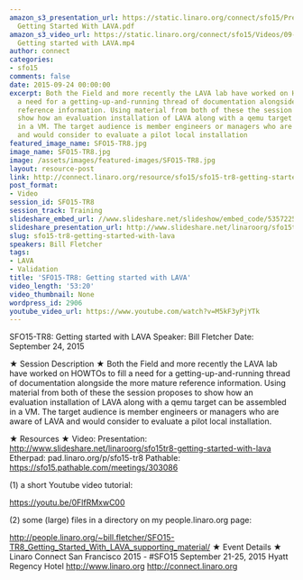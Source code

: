 ```yaml
---
amazon_s3_presentation_url: https://static.linaro.org/connect/sfo15/Presentations/09-24-Thursday/SFO15-TR8-
  Getting Started With LAVA.pdf
amazon_s3_video_url: https://static.linaro.org/connect/sfo15/Videos/09-24-Thursday/SFO15-TR8
  Getting started with LAVA.mp4
author: connect
categories:
- sfo15
comments: false
date: 2015-09-24 00:00:00
excerpt: Both the Field and more recently the LAVA lab have worked on HOWTOs to fill
  a need for a getting-up-and-running thread of documentation alongside the more mature
  reference information. Using material from both of these the session proposes to
  show how an evaluation installation of LAVA along with a qemu target can be assembled
  in a VM. The target audience is member engineers or managers who are aware of LAVA
  and would consider to evaluate a pilot local installation
featured_image_name: SFO15-TR8.jpg
image_name: SFO15-TR8.jpg
image: /assets/images/featured-images/SFO15-TR8.jpg
layout: resource-post
link: http://connect.linaro.org/resource/sfo15/sfo15-tr8-getting-started-with-lava/
post_format:
- Video
session_id: SFO15-TR8
session_track: Training
slideshare_embed_url: //www.slideshare.net/slideshow/embed_code/53572253
slideshare_presentation_url: http://www.slideshare.net/linaroorg/sfo15tr8-getting-started-with-lava
slug: sfo15-tr8-getting-started-with-lava
speakers: Bill Fletcher
tags:
- LAVA
- Validation
title: 'SFO15-TR8: Getting started with LAVA'
video_length: '53:20'
video_thumbnail: None
wordpress_id: 2906
youtube_video_url: https://www.youtube.com/watch?v=M5kF3yPjYTk
---
```


SFO15-TR8: Getting started with LAVA
Speaker:   Bill Fletcher
Date: September 24, 2015

★ Session Description ★
Both the Field and more recently the LAVA lab have worked on HOWTOs to fill a need for a getting-up-and-running thread of documentation alongside the more mature reference information. Using material from both of these the session proposes to show how an evaluation installation of LAVA along with a qemu target can be assembled in a VM. The target audience is member engineers or managers who are aware of LAVA and would consider to evaluate a pilot local installation.

★ Resources ★
Video:
Presentation: http://www.slideshare.net/linaroorg/sfo15tr8-getting-started-with-lava
Etherpad: pad.linaro.org/p/sfo15-tr8
Pathable:  https://sfo15.pathable.com/meetings/303086

(1) a short Youtube video tutorial:

https://youtu.be/0FlfRMxwC00

(2) some (large) files in a directory on my people.linaro.org page:

http://people.linaro.org/~bill.fletcher/SFO15-TR8_Getting_Started_With_LAVA_supporting_material/
★ Event Details ★
Linaro Connect San Francisco 2015 - #SFO15
September 21-25, 2015
Hyatt Regency Hotel
http://www.linaro.org
http://connect.linaro.org
